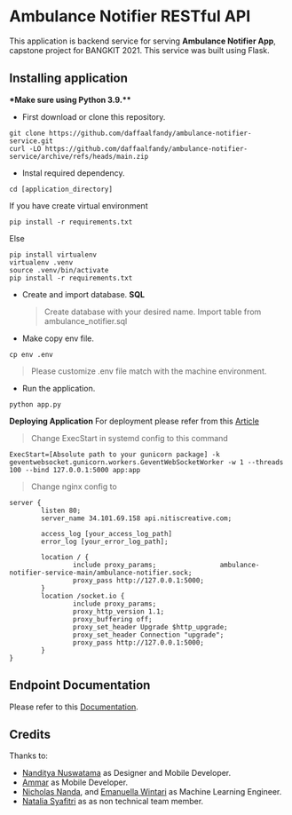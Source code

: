 # Ambulance Notifier RESTful API

This application is backend service for serving **Ambulance Notifier App**, capstone project for BANGKIT 2021. This service was built using Flask.

## Installing application

**\*Make sure using Python 3.9.\*\***

- First download or clone this repository.

```
git clone https://github.com/daffaalfandy/ambulance-notifier-service.git
curl -LO https://github.com/daffaalfandy/ambulance-notifier-service/archive/refs/heads/main.zip
```

- Instal required dependency.

```
cd [application_directory]
```

If you have create virtual environment

```
pip install -r requirements.txt
```

Else

```
pip install virtualenv
virtualenv .venv
source .venv/bin/activate
pip install -r requirements.txt
```

- Create and import database. **SQL**

  > Create database with your desired name.
  > Import table from ambulance_notifier.sql

- Make copy env file.

```
cp env .env
```

> Please customize .env file match with the machine environment.

- Run the application.

```
python app.py
```

**Deploying Application**
For deployment please refer from this [Article](https://dev.to/brandonwallace/deploy-flask-the-easy-way-with-gunicorn-and-nginx-jgc)

> Change ExecStart in systemd config to this command

```
ExecStart=[Absolute path to your gunicorn package] -k geventwebsocket.gunicorn.workers.GeventWebSocketWorker -w 1 --threads 100 --bind 127.0.0.1:5000 app:app
```

> Change nginx config to

```
server {
        listen 80;
        server_name 34.101.69.158 api.nitiscreative.com;

        access_log [your_access_log_path]
        error_log [your_error_log_path];

        location / {
                include proxy_params;                ambulance-notifier-service-main/ambulance-notifier.sock;
                proxy_pass http://127.0.0.1:5000;
        }
        location /socket.io {
                include proxy_params;
                proxy_http_version 1.1;
                proxy_buffering off;
                proxy_set_header Upgrade $http_upgrade;
                proxy_set_header Connection "upgrade";
                proxy_pass http://127.0.0.1:5000;
        }
}
```

## Endpoint Documentation

Please refer to this [Documentation](https://github.com/daffaalfandy/ambulance-notifier-service/blob/main/documentation.md).

## Credits

Thanks to:

- [Nanditya Nuswatama](https://github.com/NandityaNuswatama) as Designer and Mobile Developer.
- [Ammar](https://github.com/musthofaammar) as Mobile Developer.
- [Nicholas Nanda](), and [Emanuella Wintari](https://github.com/Imanuella74/) as Machine Learning Engineer.
- [Natalia Syafitri](https://www.linkedin.com/in/natalia-syafitri-kustanto/) as as non technical team member.
